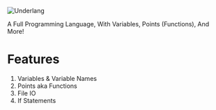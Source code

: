 ![Underlang](https://user-images.githubusercontent.com/49623720/147708701-0eb88305-12c2-40dc-b6a0-36b0e40082bf.png)

A Full Programming Language, With Variables, Points (Functions), And More!

# Features

1) Variables & Variable Names
2) Points aka Functions
3) File IO
4) If Statements
